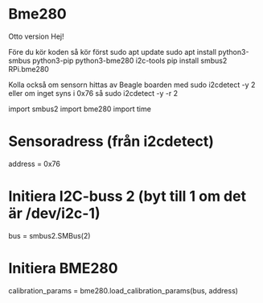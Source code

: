 # Bme280
Otto version
Hej!

Före du kör koden så kör först
sudo apt update
sudo apt install python3-smbus python3-pip python3-bme280 i2c-tools
pip install smbus2 RPi.bme280

Kolla också om sensorn hittas av Beagle boarden med
sudo i2cdetect -y 2
eller om inget syns i 0x76 så
sudo i2cdetect -y -r 2


import smbus2
import bme280
import time

# Sensoradress (från i2cdetect)
address = 0x76

# Initiera I2C-buss 2 (byt till 1 om det är /dev/i2c-1)
bus = smbus2.SMBus(2)

# Initiera BME280
calibration_params = bme280.load_calibration_params(bus, address)


